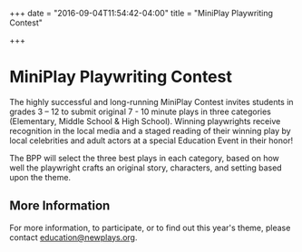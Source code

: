 +++
date = "2016-09-04T11:54:42-04:00"
title = "MiniPlay Playwriting Contest"

+++

# MiniPlay Playwriting Contest

The highly successful and long-running MiniPlay Contest invites students in grades 3 – 12 to submit original 7 - 10 minute plays in three categories (Elementary, Middle School & High School). Winning playwrights receive recognition in the local media and a staged reading of their winning play by local celebrities and adult actors at a special Education Event in their honor!

The BPP will select the three best plays in each category, based on how well the playwright crafts an original story, characters, and setting based upon the theme.

## More Information

For more information, to participate, or to find out this year's theme, please contact <education@newplays.org>.

